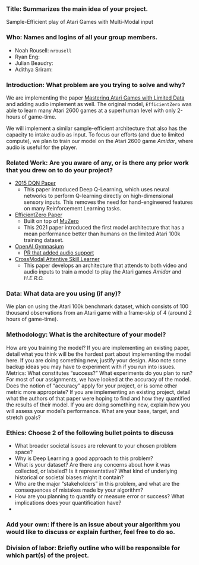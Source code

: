### Title: Summarizes the main idea of your project.
Sample-Efficient play of Atari Games with Multi-Modal input

### Who: Names and logins of all your group members.
- Noah Rousell: `nrousell`
- Ryan Eng: 
- Julian Beaudry: 
- Adithya Sriram: 

### Introduction: What problem are you trying to solve and why?
We are implementing the paper [Mastering Atari Games with Limited Data](https://arxiv.org/pdf/2111.00210.pdf) and adding audio implement as well. The original model, `EfficientZero` was able to learn many Atari 2600 games at a superhuman level with only 2-hours of game-time.

We will implement a similar sample-efficient architecture that also has the capacity to intake audio as input. To focus our efforts (and due to limited compute), we plan to train our model on the Atari 2600 game *Amidar*, where audio is useful for the player.

### Related Work: Are you aware of any, or is there any prior work that you drew on to do your project?
- [2015 DQN Paper](https://www-nature-com.revproxy.brown.edu/articles/nature14236)
  - This paper introduced Deep Q-Learning, which uses neural networks to perform Q-learning directly on high-dimensional sensory inputs. This removes the need for hand-engineered features on many Reinforcement Learning tasks.
- [EfficientZero Paper](https://arxiv.org/pdf/2111.00210.pdf)
  - Built on top of [MuZero](https://arxiv.org/pdf/1911.08265.pdf)
  - This 2021 paper introduced the first model architecture that has a mean performance better than humans on the limited Atari 100k training dataset. 
- [OpenAI Gymnasium](https://gymnasium.farama.org/)
  - [PR that added audio support](https://github.com/Farama-Foundation/Arcade-Learning-Environment/pull/233)
- [CrossModal Attentive Skill Learner](https://arxiv.org/pdf/1711.10314.pdf)
    - This paper develops an architecture that attends to both video and audio inputs to train a model to play the Atari games *Amidar* and *H.E.R.O.*

### Data: What data are you using (if any)?
We plan on using the Atari 100k benchmark dataset, which consists of 100 thousand observations from an Atari game with a frame-skip of 4 (around 2 hours of game-time). 

### Methodology: What is the architecture of your model?
How are you training the model?
If you are implementing an existing paper, detail what you think will be the hardest part about implementing the model here.
If you are doing something new, justify your design. Also note some backup ideas you may have to experiment with if you run into issues.
Metrics: What constitutes “success?”
What experiments do you plan to run?
For most of our assignments, we have looked at the accuracy of the model. Does the notion of “accuracy” apply for your project, or is some other metric more appropriate?
If you are implementing an existing project, detail what the authors of that paper were hoping to find and how they quantified the results of their model.
If you are doing something new, explain how you will assess your model’s performance.
What are your base, target, and stretch goals?

### Ethics: Choose 2 of the following bullet points to discuss
- What broader societal issues are relevant to your chosen problem space?
- Why is Deep Learning a good approach to this problem?
- What is your dataset? Are there any concerns about how it was collected, or labeled? Is it representative? What kind of underlying historical or societal biases might it contain?
- Who are the major “stakeholders” in this problem, and what are the consequences of mistakes made by your algorithm?
- How are you planning to quantify or measure error or success? What implications does your quantification have?
- 
### Add your own: if there is an issue about your algorithm you would like to discuss or explain further, feel free to do so.

### Division of labor: Briefly outline who will be responsible for which part(s) of the project.
